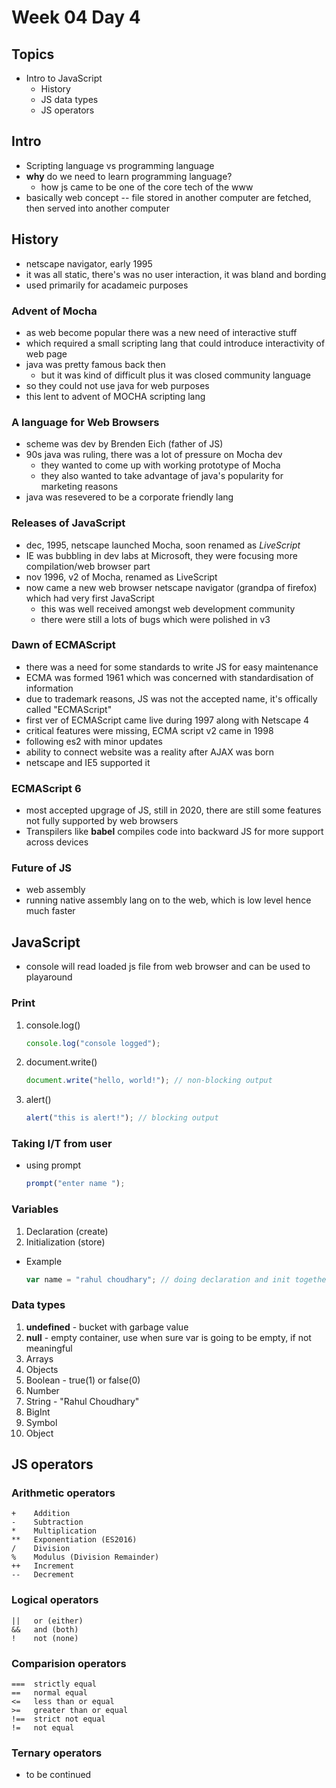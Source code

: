 # Week 04 Day 4

## Topics

- Intro to JavaScript 
	- History
	- JS data types
	- JS operators

## Intro

- Scripting language vs programming language
- **why** do we need to learn programming language?
	- how js came to be one of the core tech of the www
- basically web concept -- file stored in another computer are fetched, then served into another computer

## History

- netscape navigator, early 1995
- it was all static, there's was no user interaction, it was bland and bording
- used primarily for acadameic purposes

### Advent of Mocha

- as web become popular there was a new need of interactive stuff
- which required a small scripting lang that could introduce interactivity of web page
- java was pretty famous back then
	- but it was kind of difficult plus it was closed community language
- so they could not use java for web purposes 
- this lent to advent of MOCHA scripting lang

### A language for Web Browsers

- scheme was dev by Brenden Eich (father of JS)
- 90s java was ruling, there was a lot of pressure on Mocha dev
	- they wanted to come up with working prototype of Mocha
	- they also wanted to take advantage of java's popularity for marketing reasons
- java was resevered to be a corporate friendly lang

### Releases of JavaScript

- dec, 1995, netscape launched Mocha, soon renamed as *LiveScript*
- IE was bubbling in dev labs at Microsoft, they were focusing more compilation/web browser part
- nov 1996, v2 of Mocha, renamed as LiveScript
- now came a new web browser netscape navigator (grandpa of firefox) which had very first JavaScript
	- this was well received amongst web development community
	- there were still a lots of bugs which were polished in v3

### Dawn of ECMAScript

- there was a need for some standards to write JS for easy maintenance
- ECMA was formed 1961 which was concerned with standardisation of information
- due to trademark reasons, JS was not the accepted name, it's offically called "ECMAScript"
- first ver of ECMAScript came live during 1997 along with Netscape 4
- critical features were missing, ECMA script v2 came in 1998
- following es2 with minor updates
- ability to connect website was a reality after AJAX was born
- netscape and IE5 supported it

### ECMAScript 6

- most accepted upgrage of JS, still in 2020, there are still some features not fully supported by web browsers
- Transpilers like **babel** compiles code into backward JS for more support across devices

### Future of JS

- web assembly
- running native assembly lang on to the web, which is low level hence much faster

## JavaScript

- console will read loaded js file from web browser and can be used to playaround

### Print

1. console.log()
	```javascript
	console.log("console logged");
	```

1. document.write()
	```javascript
	document.write("hello, world!"); // non-blocking output
	```
1. alert()
	```javascript
	alert("this is alert!"); // blocking output
	```

### Taking I/T from user

- using prompt
	```javascript
	prompt("enter name ");
	```

### Variables

1. Declaration (create) 
1. Initialization (store)

- Example
	```javascript
	var name = "rahul choudhary"; // doing declaration and init together
	```

### Data types

1. **undefined** - bucket with garbage value 
1. **null** - empty container, use when sure var is going to be empty, if not meaningful 
1. Arrays
1. Objects
1. Boolean - true(1) or false(0)
1. Number 
1. String - "Rahul Choudhary"
1. BigInt
1. Symbol
1. Object

## JS operators

### Arithmetic operators

	+ 	 Addition
	- 	 Subtraction
	* 	 Multiplication
	** 	 Exponentiation (ES2016)
	/ 	 Division
	% 	 Modulus (Division Remainder)
	++ 	 Increment
	-- 	 Decrement

### Logical operators
	||	 or (either)
	&&   and (both)
	!    not (none)

### Comparision operators

	===  strictly equal
	==   normal equal
	<=   less than or equal
	>=   greater than or equal
	!==  strict not equal
	!=   not equal


### Ternary operators
- to be continued
